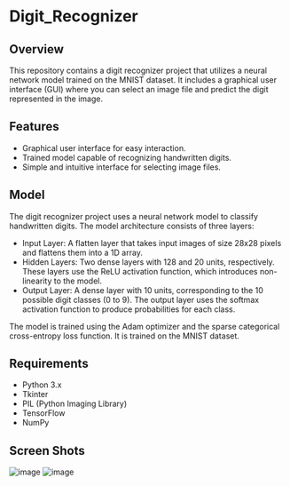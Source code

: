 # Digit_Recognizer

## Overview
This repository contains a digit recognizer project that utilizes a neural network model trained on the MNIST dataset. It includes a graphical user interface (GUI) where you can select an image file and predict the digit represented in the image.

## Features
- Graphical user interface for easy interaction.
- Trained model capable of recognizing handwritten digits.
- Simple and intuitive interface for selecting image files.

## Model
The digit recognizer project uses a neural network model to classify handwritten digits.
The model architecture consists of three layers:
- Input Layer: A flatten layer that takes input images of size 28x28 pixels and flattens them into a 1D array.
- Hidden Layers: Two dense layers with 128 and 20 units, respectively. These layers use the ReLU activation function, which introduces non-linearity to the model.
- Output Layer: A dense layer with 10 units, corresponding to the 10 possible digit classes (0 to 9). The output layer uses the softmax activation function to produce probabilities for each class.

The model is trained using the Adam optimizer and the sparse categorical cross-entropy loss function. It is trained on the MNIST dataset.

## Requirements
- Python 3.x
- Tkinter
- PIL (Python Imaging Library)
- TensorFlow
- NumPy

## Screen Shots
![image](https://github.com/Kerolos-Noshy/Digit_Recognizer/assets/101178275/a099065f-cf70-4150-b754-ad1d5558b8f5)
![image](https://github.com/Kerolos-Noshy/Digit_Recognizer/assets/101178275/1bf0c386-8620-46ed-b026-d72aea947ca7)

